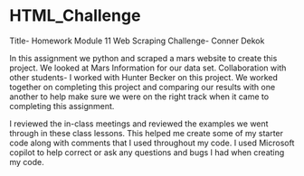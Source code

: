 # HTML_Challenge

Title- Homework Module 11 Web Scraping Challenge- Conner Dekok

In this assignment we python and scraped a mars website to create this project.  We looked at Mars Information for our data set. 
Collaboration with other students- I worked with Hunter Becker on this project.  We worked together on completing this project and comparing our results with one another to help make sure we were on the right track when it came to completing this assignment. 

I reviewed the in-class meetings and reviewed the examples we went through in these class lessons. This helped me create some of my starter code along with comments that I used throughout my code. 
I used Microsoft copilot to help correct or ask any questions and bugs I had when creating my code. 
